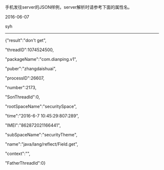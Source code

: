 手机发往server的JSON样例，server解析时请参考下面的属性名。

2016-06-07

syh

---
{"result":"don't get",

"threadID":1074524500,

"packageName":"com.dianping.v1",

"puber":"zhangdaishuai",

"processID":26607,

"number":2173,

"SonThreadId":0,

"rootSpaceName":"securitySpace",

"time":"2016-6-7 10:45:29:807:289",

"IMEI":"862872021166441",

"subSpaceName":"securityTheme",

"name":"java\/lang\/reflect\/Field.get",

"context":"",

"FatherThreadId":0}

